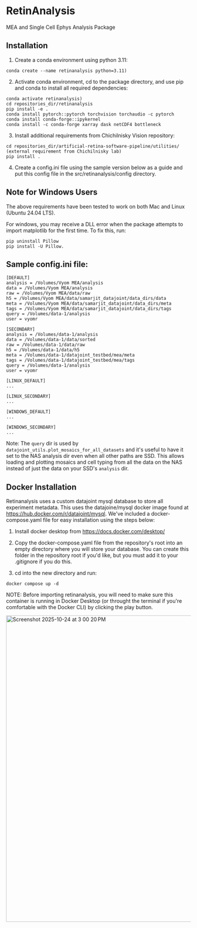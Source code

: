 # RetinAnalysis
MEA and Single Cell Ephys Analysis Package

## Installation
1. Create a conda environment using python 3.11:
```
conda create --name retinanalysis python=3.11)
```

2. Activate conda environment, cd to the package directory, and use pip and conda to install all required dependencies:
```
conda activate retinanalysis)
cd repositories_dir/retinanalysis
pip install -e . 
conda install pytorch::pytorch torchvision torchaudio -c pytorch
conda install conda-forge::ipykernel 
conda install -c conda-forge xarray dask netCDF4 bottleneck
```

3. Install additional requirements from Chichilnisky Vision repository:
```
cd repositories_dir/artificial-retina-software-pipeline/utilities/ (external requirement from Chichilnisky lab)
pip install .
```

4. Create a config.ini file using the sample version below as a guide and put this config file in
the src/retinanalysis/config directory.

## Note for Windows Users

The above requirements have been tested to work on both Mac and Linux (Ubuntu 24.04 LTS).

For windows, you may receive a DLL error when the package attempts to import matplotlib
for the first time. To fix this, run:
```
pip uninstall Pillow
pip install -U Pillow.
```

## Sample config.ini file:
```
[DEFAULT]
analysis = /Volumes/Vyom MEA/analysis
data = /Volumes/Vyom MEA/analysis
raw = /Volumes/Vyom MEA/data/raw
h5 = /Volumes/Vyom MEA/data/samarjit_datajoint/data_dirs/data
meta = /Volumes/Vyom MEA/data/samarjit_datajoint/data_dirs/meta
tags = /Volumes/Vyom MEA/data/samarjit_datajoint/data_dirs/tags
query = /Volumes/data-1/analysis
user = vyomr

[SECONDARY]
analysis = /Volumes/data-1/analysis
data = /Volumes/data-1/data/sorted
raw = /Volumes/data-1/data/raw
h5 = /Volumes/data-1/data/h5
meta = /Volumes/data-1/datajoint_testbed/mea/meta
tags = /Volumes/data-1/datajoint_testbed/mea/tags
query = /Volumes/data-1/analysis
user = vyomr

[LINUX_DEFAULT]
...

[LINUX_SECONDARY]
...

[WINDOWS_DEFAULT]
...

[WINDOWS_SECONDARY]
...
```
Note: The `query` dir is used by `datajoint_utils.plot_mosaics_for_all_datasets` and it's useful to have it set to the NAS analysis dir even when all other paths are SSD. This allows loading and plotting mosaics and cell typing from all the data on the NAS instead of just the data on your SSD's `analysis` dir.

## Docker Installation
Retinanalysis uses a custom datajoint mysql database to store all experiment metadata. This uses the datajoine/mysql docker image found at <a href='https://hub.docker.com/r/datajoint/mysql'>https://hub.docker.com/r/datajoint/mysql</a>.
We've included a docker-compose.yaml file for easy installation using the steps below:

1. Install docker desktop from <a href='https://docs.docker.com/desktop/'>https://docs.docker.com/desktop/</a>

2. Copy the docker-compose.yaml file from the repository's root into an empty directory where you
will store your database. You can create this folder in the repository root if you'd like,
but you must add it to your .gitignore if you do this.

7. cd into the new directory and run:
```
docker compose up -d
```

NOTE: Before importing retinanalysis, you will need to make sure this container is running in Docker 
Desktop (or throught the terminal if you're comfortable with the Docker CLI) by clicking the play button.

<img width="1382" height="832" alt="Screenshot 2025-10-24 at 3 00 20 PM" src="https://github.com/user-attachments/assets/45ee0d03-6dd7-48c4-ad38-c75e558259ed" />
